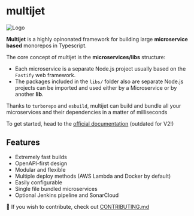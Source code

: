 # multijet

![Logo](https://github.com/quinck-io/multijet/assets/119496044/5e2ee862-de17-4801-a1f7-186c6bd678fc)

**Multijet** is a highly opinonated framework for building large **microservice based** monorepos in Typescript.

The core concept of multijet is the **microservices/libs** structure:

-   Each microservice is a separate Node.js project usually based on the `Fastify` web framework.
-   The packages included in the `libs/` folder also are separate Node.js projects can be imported and used either by a Microservice or by another **lib**.

Thanks to `turborepo` and `esbuild`, multijet can build and bundle all your microservices and their dependencies in a matter of milliseconds

To get started, head to the [official documentation](https://quinck.gitbook.io/multijet/) (outdated for V2!)

## Features

-   Extremely fast builds
-   OpenAPI-first design
-   Modular and flexible
-   Multiple deploy methods (AWS Lambda and Docker by default)
-   Easily configurable
-   Single file bundled microservices
-   Optional Jenkins pipeline and SonarCloud

💙 If you wish to contribute, check out [CONTRIBUTING.md](./CONTRIBUTING.md)
